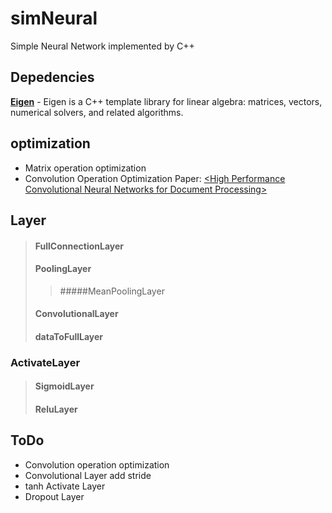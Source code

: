 # simNeural
Simple Neural Network implemented by C++

## Depedencies
[**Eigen**](http://eigen.tuxfamily.org/index.php?title=Main_Page) - Eigen is a C++ template library for linear algebra: matrices, vectors, numerical solvers, and related algorithms.

## optimization
* Matrix operation optimization
* Convolution Operation Optimization Paper: [\<High Performance Convolutional Neural Networks for Document Processing>](https://hal.archives-ouvertes.fr/inria-00112631/document)

## Layer

> #### FullConnectionLayer
> #### PoolingLayer
> > #####MeanPoolingLayer
>
> #### ConvolutionalLayer
> #### dataToFullLayer

### ActivateLayer
> #### SigmoidLayer
> #### ReluLayer


## ToDo
* Convolution operation optimization
* Convolutional Layer add stride
* tanh Activate Layer 
* Dropout Layer

